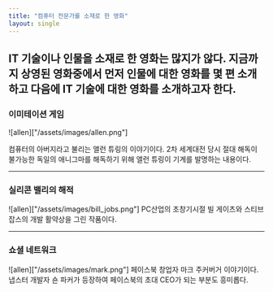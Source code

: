 ```yaml
---
title: "컴퓨터 전문가를 소재로 한 영화"
layout: single
---
```


IT 기술이나 인물을 소재로 한 영화는 많지가 않다. 지금까지 상영된 영화중에서 먼저 인물에 대한 영화를 몇 편 소개하고 다음에 IT 기술에 대한 영화를 소개하고자 한다.
---
### 이미테이션 게임
![allen]["/assets/images/allen.png"]

컴퓨터의 아버지라고 불리는 앨런 튜링의 이야기이다.  2차 세계대전 당시 절대 해독이 불가능한 독일의 애니그마를 해독하기 위해 앨런 튜링이 기계를 발명하는 내용이다.



---
### 실리콘 밸리의 해적
![allen]["/assets/images/bill_jobs.png"]
PC산업의 초창기시절 빌 게이츠와 스티브 잡스의 개발 활약상을 그린 작품이다.


---
### 쇼셜 네트워크
![allen]["/assets/images/mark.png"]
페이스북 창업자 마크 주커버거 이야기이다. 냅스터 개발자 숀 파커가 등장하여 페이스북의 초대 CEO가 되는 부분도 흥미롭다.
